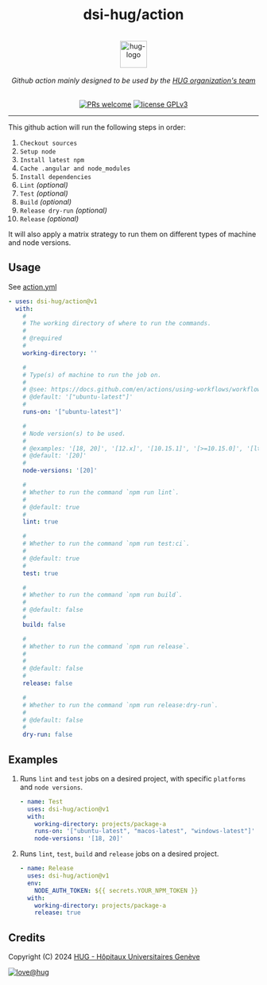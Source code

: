 <h1 align="center">
    dsi-hug/action
</h1>

<p align="center">
    <br/>
    <a href="https://www.hug.ch">
        <img src="https://cdn.hug.ch/svgs/hug/hug-logo-horizontal.svg" alt="hug-logo" height="54px" />
    </a>
    <br/><br/>
    <i>Github action mainly designed to be used by the <a href="https://github.com/dsi-hug">HUG organization's team</a></i>
    <br/><br/>
</p>

<p align="center">
    <a href="https://github.com/dsi-hug/action/blob/main/CONTRIBUTING.md#-submitting-a-pull-request-pr">
        <img src="https://img.shields.io/badge/PRs-welcome-brightgreen.svg" alt="PRs welcome" /></a>
    <a href="https://github.com/dsi-hug/action/blob/main/LICENSE">
        <img src="https://img.shields.io/badge/license-GPLv3-ff69b4.svg" alt="license GPLv3" /></a>
</p>

<hr/>

This github action will run the following steps in order:
1. `Checkout sources`
2. `Setup node`
3. `Install latest npm`
4. `Cache .angular and node_modules`
5. `Install dependencies`
6. `Lint` *(optional)*
7. `Test` *(optional)*
8. `Build` *(optional)*
9. `Release dry-run` *(optional)*
10. `Release` *(optional)*

It will also apply a matrix strategy to run them on different types of machine and node versions.

## Usage

See [action.yml](action.yml)
```yaml
- uses: dsi-hug/action@v1
  with:
    #
    # The working directory of where to run the commands.
    #
    # @required
    # 
    working-directory: ''

    #
    # Type(s) of machine to run the job on.
    #
    # @see: https://docs.github.com/en/actions/using-workflows/workflow-syntax-for-github-actions#choosing-github-hosted-runners
    # @default: '["ubuntu-latest"]'
    # 
    runs-on: '["ubuntu-latest"]'

    #
    # Node version(s) to be used.
    #
    # @examples: '[18, 20]', '[12.x]', '[10.15.1]', '[>=10.15.0]', '[lts/Hydrogen]', '[16-nightly]', '[latest]', '[node]'
    # @default: '[20]'
    #
    node-versions: '[20]'

    #
    # Whether to run the command `npm run lint`.
    #
    # @default: true
    # 
    lint: true

    #
    # Whether to run the command `npm run test:ci`.
    #
    # @default: true
    # 
    test: true

    #
    # Whether to run the command `npm run build`.
    #
    # @default: false
    # 
    build: false

    #
    # Whether to run the command `npm run release`.
    # 
    #
    # @default: false
    # 
    release: false

    #
    # Whether to run the command `npm run release:dry-run`.
    #
    # @default: false
    # 
    dry-run: false
```

## Examples
1. Runs `lint` and `test` jobs on a desired project, with specific `platforms` and `node versions`.
   
   ```yaml
   - name: Test
     uses: dsi-hug/action@v1
     with:
       working-directory: projects/package-a
       runs-on: '["ubuntu-latest", "macos-latest", "windows-latest"]'
       node-versions: '[18, 20]'
   ```
2. Runs `lint`, `test`, `build` and `release` jobs on a desired project.
   
   ```yaml
   - name: Release
     uses: dsi-hug/action@v1
     env:
       NODE_AUTH_TOKEN: ${{ secrets.YOUR_NPM_TOKEN }}
     with:
       working-directory: projects/package-a
       release: true
   ```

## Credits

Copyright (C) 2024 [HUG - Hôpitaux Universitaires Genève][dsi-hug]

[![love@hug](https://img.shields.io/badge/@hug-%E2%9D%A4%EF%B8%8Flove-magenta)][dsi-hug]



[dsi-hug]: https://github.com/dsi-hug

